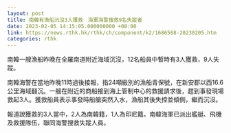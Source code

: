 ```yaml
---
layout: post
title: 南韓有漁船沉沒3人獲救　海軍海警搜救9名失蹤者
date: 2023-02-05 14:15:05.000000000 +08:00
link: https://news.rthk.hk/rthk/ch/component/k2/1686568-20230205.htm
categories: rthk
---
```


南韓一艘漁船昨晚在全羅南道附近海域沉沒，12名船員中暫時有3人獲救，9人失蹤。

南韓海警在當地昨晚11時過後接報，指24噸級別的漁船青保號，在新安郡以西16.6公里海域翻沉。一艘在附近的商船接到海上管制中心的救援請求後，趕到事發現場救起3人。獲救船員表示事發時船艙突然入水，漁船其後失控並傾側，繼而沉沒。

報道說獲救的3人當中，2人為南韓籍，1人為印尼籍。南韓海軍已派出艦艇、飛機及救援隊伍，聯同海警搜救失蹤人員。

